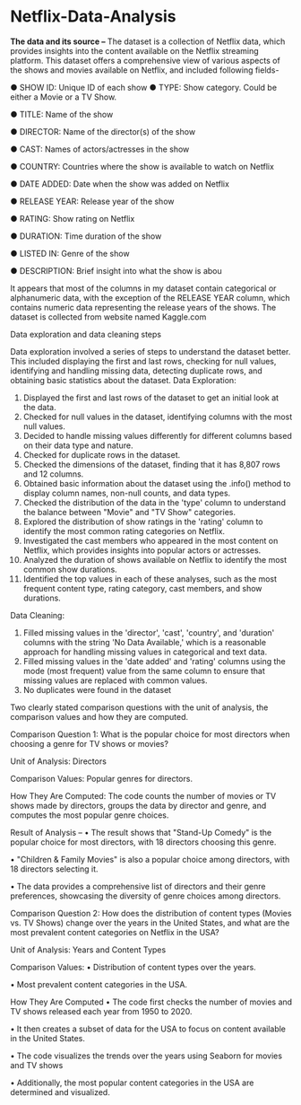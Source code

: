 # Netflix-Data-Analysis

**The data and its source –**
The dataset is a collection of Netflix data, which provides insights into the content available on 
the Netflix streaming platform. This dataset offers a comprehensive view of various aspects of the 
shows and movies available on Netflix, and included following fields-

● SHOW ID: Unique ID of each show
● TYPE: Show category. Could be either a Movie or a TV Show.

● TITLE: Name of the show

● DIRECTOR: Name of the director(s) of the show

● CAST: Names of actors/actresses in the show

● COUNTRY: Countries where the show is available to watch on Netflix

● DATE ADDED: Date when the show was added on Netflix

● RELEASE YEAR: Release year of the show

● RATING: Show rating on Netflix

● DURATION: Time duration of the show

● LISTED IN: Genre of the show

● DESCRIPTION: Brief insight into what the show is abou

It appears that most of the columns in my dataset contain categorical or alphanumeric data, 
with the exception of the RELEASE YEAR column, which contains numeric data representing the 
release years of the shows.
The dataset is collected from website named Kaggle.com


Data exploration and data cleaning steps

Data exploration involved a series of steps to understand the dataset better. This included 
displaying the first and last rows, checking for null values, identifying and handling missing data, 
detecting duplicate rows, and obtaining basic statistics about the dataset.
Data Exploration:
1. Displayed the first and last rows of the dataset to get an initial look at the data.
2. Checked for null values in the dataset, identifying columns with the most null values.
3. Decided to handle missing values differently for different columns based on their data 
type and nature.
4. Checked for duplicate rows in the dataset.
5. Checked the dimensions of the dataset, finding that it has 8,807 rows and 12 columns.
6. Obtained basic information about the dataset using the .info() method to display 
column names, non-null counts, and data types.
7. Checked the distribution of the data in the 'type' column to understand the balance 
between "Movie" and "TV Show" categories.
8. Explored the distribution of show ratings in the 'rating' column to identify the most 
common rating categories on Netflix.
9. Investigated the cast members who appeared in the most content on Netflix, which 
provides insights into popular actors or actresses.
10. Analyzed the duration of shows available on Netflix to identify the most common show 
durations.
11. Identified the top values in each of these analyses, such as the most frequent content
type, rating category, cast members, and show durations.

Data Cleaning:
1. Filled missing values in the 'director', 'cast', 'country', and 'duration' columns with the string 
'No Data Available,' which is a reasonable approach for handling missing values in 
categorical and text data.
2. Filled missing values in the 'date added' and 'rating' columns using the mode (most 
frequent) value from the same column to ensure that missing values are replaced with 
common values.
3. No duplicates were found in the dataset

Two clearly stated comparison questions with the unit of analysis, the 
comparison values and how they are computed.

Comparison Question 1: What is the popular choice for most directors when choosing a genre for 
TV shows or movies?

Unit of Analysis: Directors

Comparison Values: Popular genres for directors.

How They Are Computed: The code counts the number of movies or TV shows made by 
directors, groups the data by director and genre, and computes the most popular genre 
choices.

Result of Analysis –
• The result shows that "Stand-Up Comedy" is the popular choice for most directors, with 18 
directors choosing this genre.

• "Children & Family Movies" is also a popular choice among directors, with 18 directors 
selecting it.

• The data provides a comprehensive list of directors and their genre preferences, 
showcasing the diversity of genre choices among directors.

Comparison Question 2: How does the distribution of content types (Movies vs. TV Shows) 
change over the years in the United States, and what are the most prevalent content categories 
on Netflix in the USA?

Unit of Analysis: Years and Content Types

Comparison Values:
• Distribution of content types over the years.

• Most prevalent content categories in the USA.

How They Are Computed
• The code first checks the number of movies and TV shows released each year from 1950 
to 2020.

• It then creates a subset of data for the USA to focus on content available in the United 
States.

• The code visualizes the trends over the years using Seaborn for movies and TV shows

• Additionally, the most popular content categories in the USA are determined and 
visualized.
